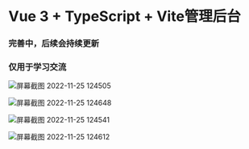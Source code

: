 # Vue 3 + TypeScript + Vite管理后台
### 完善中，后续会持续更新
### 仅用于学习交流

![屏幕截图 2022-11-25 124505](https://user-images.githubusercontent.com/113562896/203903296-4c484a72-a6ef-4617-8b11-7ce7da63b1d0.png)

![屏幕截图 2022-11-25 124648](https://user-images.githubusercontent.com/113562896/203903433-86628935-09e4-4936-a5cb-04405355a103.png)

![屏幕截图 2022-11-25 124541](https://user-images.githubusercontent.com/113562896/203903468-c643a7f8-eef6-4692-a217-ac6bf0395973.png)

![屏幕截图 2022-11-25 124612](https://user-images.githubusercontent.com/113562896/203903497-7b7a930c-29fa-417b-b46a-350300a8708c.png)
